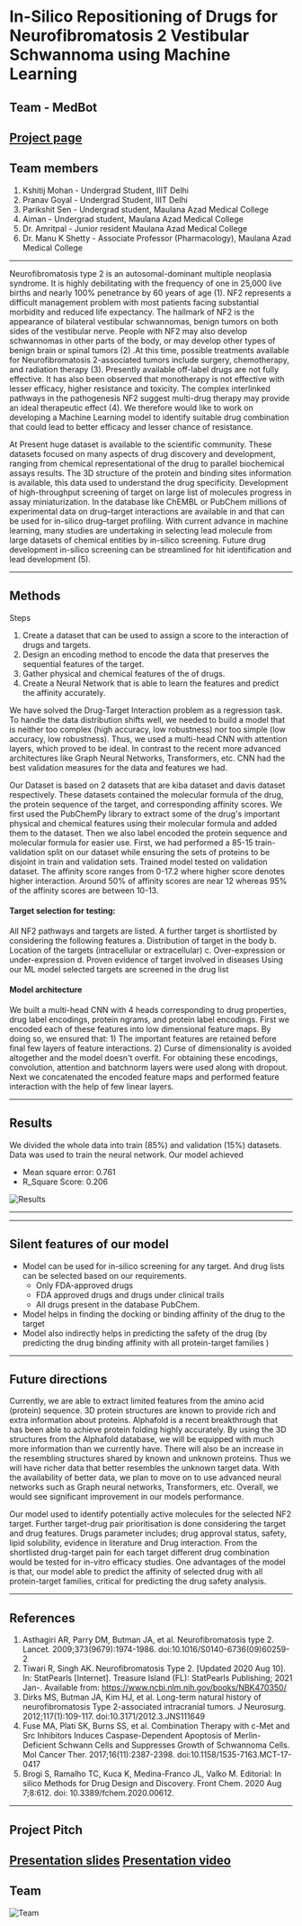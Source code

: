 # In-Silico Repositioning of Drugs for Neurofibromatosis 2 Vestibular Schwannoma using Machine Learning 
## Team   - **MedBot**

## [Project page](https://www.synapse.org/#!Synapse:syn25958848/wiki/611610)

## Team members
1. Kshitij Mohan - Undergrad Student, IIIT Delhi
2. Pranav Goyal - Undergrad Student, IIIT Delhi
3. Parikshit Sen - Undergrad student, Maulana Azad Medical College
4. Aiman - Undergrad student, Maulana Azad Medical College
5. Dr. Amritpal  - Junior resident Maulana Azad Medical College
6. Dr. Manu K Shetty - Associate Professor (Pharmacology), Maulana Azad Medical College
---
Neurofibromatosis type 2 is an autosomal-dominant multiple neoplasia syndrome. It is highly debilitating with the frequency of one in 25,000 live births and nearly 100% penetrance by 60 years of age (1). NF2 represents a difficult management problem with most patients facing substantial morbidity and reduced life expectancy. The hallmark of NF2 is the appearance of bilateral vestibular schwannomas, benign tumors on both sides of the vestibular nerve. People with NF2 may also develop schwannomas in other parts of the body, or may develop other types of benign brain or spinal tumors (2) .At this time, possible treatments available for Neurofibromatosis 2-associated tumors include surgery, chemotherapy, and radiation therapy (3).  Presently available off-label drugs are not fully effective. It has also been observed that monotherapy is not effective with lesser efficacy, higher resistance and toxicity. The complex interlinked pathways in the pathogenesis NF2 suggest multi-drug therapy may provide an ideal therapeutic effect (4).  We therefore would like to work on developing a Machine Learning model  to identify suitable drug combination that could lead to better efficacy and lesser chance of resistance. 

At Present huge dataset is available to the scientific community. These datasets focused on many aspects of drug discovery and development, ranging from chemical representational of the drug to parallel biochemical assays results. The 3D structure of the protein and binding sites information is available, this data used to understand the drug specificity.  Development of high-throughput screening of target on large list of molecules progress in assay miniaturization.  In the database like ChEMBL or PubChem millions of experimental data on drug–target interactions are available in and that can be used for in-silico drug–target profiling. With current advance in machine learning, many studies are undertaking in selecting lead molecule from large datasets of chemical entities by in-silico screening. Future drug development in-silico screening can be streamlined for hit identification and lead development (5).

---
## Methods
Steps 
1. Create a dataset that can be used to assign a score to the interaction of drugs and targets.
2. Design an encoding method to encode the data that preserves the sequential features of the target.
3. Gather physical and chemical features of the of drugs.
4. Create a Neural Network that is able to learn the features and predict the affinity accurately.

We have solved the Drug-Target Interaction problem as a regression task. To handle the data distribution shifts well, we needed to build a model that is neither too complex (high accuracy, low robustness) nor too simple (low accuracy, low robustness). Thus, we used a multi-head CNN with attention layers, which proved to be ideal. In contrast to the recent more advanced architectures like Graph Neural Networks, Transformers, etc. CNN had the best validation measures for the data and features we had.

Our Dataset is based on 2 datasets that are kiba dataset and davis dataset respectively. These datasets contained the molecular formula of the drug, the protein sequence of the target, and corresponding affinity scores. We first used the PubChemPy library to extract some of the drug's important physical and chemical features using their molecular formula and added them to the dataset. Then we also label encoded the protein sequence and molecular formula for easier use. First, we had performed a 85-15 train-validation split on our dataset while ensuring the sets of proteins to be disjoint in train and validation sets.  Trained model tested on validation dataset. 
The affinity score ranges from 0-17.2 where higher score denotes higher interaction. Around 50% of affinity scores are near 12 whereas 95% of the affinity scores are between 10-13.



#### Target selection for testing: 
All NF2 pathways and targets are listed. A further target is shortlisted by considering the following features 
         a.	Distribution of target in the body
         b.	Location of the targets (intracellular or extracellular) 
         c.	Over-expression or under-expression 
         d.	Proven evidence of target involved in diseases 
Using our ML model selected targets are screened in the drug list

#### Model architecture
We built a multi-head CNN with 4 heads corresponding to drug properties, drug label encodings, protein ngrams, and protein label encodings. First we encoded each of these features into low dimensional feature maps. By doing so, we ensured that: 1) The important features are retained before final few layers of feature interactions. 2) Curse of dimensionality is avoided altogether and the model doesn't overfit. For obtaining these encodings, convolution, attention and batchnorm layers were used along with dropout. Next we concatenated the encoded feature maps and performed feature interaction with the help of few linear layers.


---
## Results
We divided the whole data into train (85%) and validation (15%) datasets. Data was used to train the neural network. 
Our model achieved  
* Mean square error:  0.761   
* R_Square Score:  0.206

![Results](https://github.com/Amritpal-001/Chemoinformatics/blob/master/MIT_Hack4Rare/Images/results.png)

---

---

## Silent features of our model 
* Model can be used for in-silico screening for any target. And drug lists can be selected based on our requirements. 
    * 	Only FDA-approved drugs
    * 	FDA approved drugs  and drugs under clinical trails 
    * 	All drugs present in the database PubChem. 
* 	Model helps in finding the docking or binding affinity of the drug to the target 
* 	Model  also indirectly helps in predicting the safety of the drug (by predicting the drug binding affinity with all protein-target families )

---
## Future directions
Currently, we are able to extract limited features from the amino acid (protein) sequence. 3D protein structures are known to provide rich and extra information about proteins. Alphafold is a recent breakthrough that has been able to achieve protein folding highly accurately. By using the 3D structures from the Alphafold database, we will be equipped with much more information than we currently have. There will also be an increase in the resembling structures shared by known and unknown proteins. Thus we will have richer data that better resembles the unknown target data. With the availability of better data, we plan to move on to use advanced neural networks such as Graph neural networks, Transformers, etc. Overall, we would see significant improvement in our models performance.

Our model used to identify potentially active molecules for the selected NF2 target. Further target-drug pair prioritisation is done considering the target and drug features. Drugs parameter includes; drug approval status, safety, lipid solubility, evidence in literature and Drug interaction.  From the shortlisted drug-target pain  for each target different drug combination would be tested for in-vitro efficacy studies. 
One advantages of the model is that, our model able to predict the affinity of  selected drug with all protein-target families, critical for predicting the drug safety analysis.


---
## References
1.	Asthagiri AR, Parry DM, Butman JA, et al. Neurofibromatosis type 2. Lancet. 2009;373(9679):1974-1986. doi:10.1016/S0140-6736(09)60259-2 
2.	Tiwari R, Singh AK. Neurofibromatosis Type 2. [Updated 2020 Aug 10]. In: StatPearls [Internet]. Treasure Island (FL): StatPearls Publishing; 2021 Jan-. Available from: https://www.ncbi.nlm.nih.gov/books/NBK470350/
3.	Dirks MS, Butman JA, Kim HJ, et al. Long-term natural history of neurofibromatosis Type 2-associated intracranial tumors. J Neurosurg. 2012;117(1):109-117. doi:10.3171/2012.3.JNS111649
4.	Fuse MA, Plati SK, Burns SS, et al. Combination Therapy with c-Met and Src Inhibitors Induces Caspase-Dependent Apoptosis of Merlin-Deficient Schwann Cells and Suppresses Growth of Schwannoma Cells. Mol Cancer Ther. 2017;16(11):2387-2398. doi:10.1158/1535-7163.MCT-17-0417
5.  Brogi S, Ramalho TC, Kuca K, Medina-Franco JL, Valko M. Editorial: In silico Methods for Drug Design and Discovery. Front Chem. 2020 Aug 7;8:612. doi: 10.3389/fchem.2020.00612.

---
## Project Pitch
[Presentation slides](https://www%2Ecanva%2Ecom/design/DAElkwoJipM/vn5SrsbTh0tqAm8g0YryXw/view%3Futm%5Fcontent%3DDAElkwoJipM%26utm%5Fcampaign%3Ddesignshare%26utm%5Fmedium%3Dlink%26utm%5Fsource%3Dsharebutton)
[Presentation video](https://drive%2Egoogle%2Ecom/file/d/1ffCcEu1wn4cXMN7kgJoTvmpXjd%2DsEx5L/view)
---
## Team
![Team](https://github.com/Amritpal-001/Chemoinformatics/blob/master/MIT_Hack4Rare/Images/team.png)
